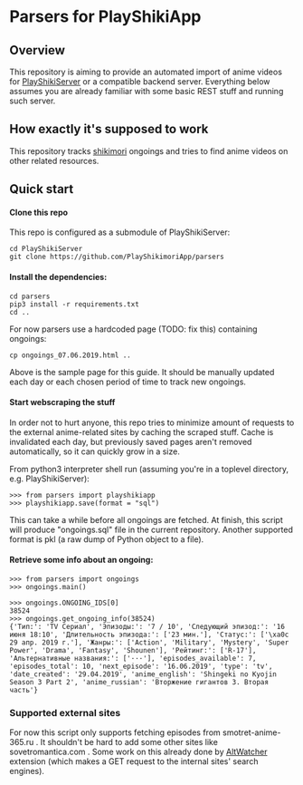 # Parsers for PlayShikiApp
## Overview
This repository is aiming to provide an automated import of anime videos for [PlayShikiServer](https://github.com/PlayShikimoriApp/PlayShikiServer) or a compatible backend server. Everything below assumes you are already familiar with some basic REST stuff and running such server.

## How exactly it's supposed to work
This repository tracks [shikimori](https://shikimori.one) ongoings and tries to find anime videos on other related resources.

## Quick start
#### Clone this repo
This repo is configured as a submodule of PlayShikiServer:
```
cd PlayShikiServer
git clone https://github.com/PlayShikimoriApp/parsers
```
#### Install the dependencies:
```
cd parsers
pip3 install -r requirements.txt
cd ..
```

For now parsers use a hardcoded page (TODO: fix this) containing ongoings:
```
cp ongoings_07.06.2019.html ..
```

Above is the sample page for this guide.
It should be manually updated each day or each chosen period of time to track new ongoings.

#### Start webscraping the stuff
In order not to hurt anyone, this repo tries to minimize amount of requests to the external anime-related sites by caching the scraped stuff. Cache is invalidated each day, but previously saved pages aren't removed automatically, so it can quickly grow in a size.

From python3 interpreter shell run (assuming you're in a toplevel directory, e.g. PlayShikiServer):
```
>>> from parsers import playshikiapp
>>> playshikiapp.save(format = "sql")
```

This can take a while before all ongoings are fetched.
At finish, this script will produce "ongoings.sql" file in the current repository. Another supported format is pkl (a raw dump of Python object to a file).

#### Retrieve some info about an ongoing:
```
>>> from parsers import ongoings
>>> ongoings.main()

>>> ongoings.ONGOING_IDS[0]
38524
>>> ongoings.get_ongoing_info(38524)
{'Тип:': 'TV Сериал', 'Эпизоды:': '7 / 10', 'Следующий эпизод:': '16 июня 18:10', 'Длительность эпизода:': ['23 мин.'], 'Статус:': ['\xa0с 29 апр. 2019 г.'], 'Жанры:': ['Action', 'Military', 'Mystery', 'Super Power', 'Drama', 'Fantasy', 'Shounen'], 'Рейтинг:': ['R-17'], 'Альтернативные названия:': ['···'], 'episodes_available': 7, 'episodes_total': 10, 'next_episode': '16.06.2019', 'type': 'tv', 'date_created': '29.04.2019', 'anime_english': 'Shingeki no Kyojin Season 3 Part 2', 'anime_russian': 'Вторжение гигантов 3. Вторая часть'}
```

### Supported external sites
For now this script only supports fetching episodes from smotret-anime-365.ru . It shouldn't be hard to add some other sites like sovetromantica.com . Some work on this already done by [AltWatcher](https://openuserjs.org/scripts/Lolec/Alt_Watcher_v3) extension (which makes a GET request to the internal sites' search engines).
